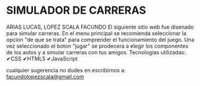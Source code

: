 # SIMULADOR DE CARRERAS 
ARIAS LUCAS, LOPEZ SCALA FACUNDO
El siguiente sitio web fue disenado para simular carreras. En el menu principal se recomienda seleccionar la opcion "de que se trata" para comprender el funcionamiento del juego. Una vez seleccionado el boton "jugar" se prodecera a elegir los componentes de los autos y a simular carreras con tus amigos.
Tecnologias utilizadas:
✔CSS
✔HTML5
✔JavaScript

cualquier sugerencia no dudes en escribirnos a: facundolopezscala@gmail.com
